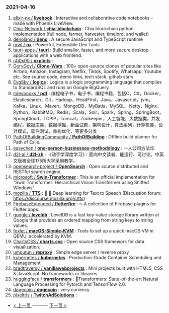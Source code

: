 ### 2021-04-16 
1. [
        elixir-nx /
**livebook**](https://github.com/elixir-nx/livebook) : Interactive and collaborative code notebooks - made with Phoenix LiveView.
1. [
        Chia-Network /
**chia-blockchain**](https://github.com/Chia-Network/chia-blockchain) : Chia blockchain python implementation (full node, farmer, harvester, timelord, and wallet)
1. [
        denoland /
**deno**](https://github.com/denoland/deno) : A secure JavaScript and TypeScript runtime
1. [
        nrwl /
**nx**](https://github.com/nrwl/nx) : Powerful, Extensible Dev Tools
1. [
        tauri-apps /
**tauri**](https://github.com/tauri-apps/tauri) : Build smaller, faster, and more secure desktop applications with a web frontend.
1. [
        r4j0x00 /
**exploits**](https://github.com/r4j0x00/exploits) : 
1. [
        GorvGoyl /
**Clone-Wars**](https://github.com/GorvGoyl/Clone-Wars) : 100+ open-source clones of popular sites like Airbnb, Amazon, Instagram, Netflix, Tiktok, Spotify, Whatsapp, Youtube etc. See source code, demo links, tech stack, github stars.
1. [
        EvgSkv /
**logica**](https://github.com/EvgSkv/logica) : Logica is a logic programming language that compiles to StandardSQL and runs on Google BigQuery.
1. [
        itdevbooks /
**pdf**](https://github.com/itdevbooks/pdf) : 编程电子书，电子书，编程书籍，包括C，C#，Docker，Elasticsearch，Git，Hadoop，HeadFirst，Java，Javascript，jvm，Kafka，Linux，Maven，MongoDB，MyBatis，MySQL，Netty，Nginx，Python，RabbitMQ，Redis，Scala，Solr，Spark，Spring，SpringBoot，SpringCloud，TCPIP，Tomcat，Zookeeper，人工智能，大数据类，并发编程，数据库类，数据挖掘，新面试题，架构设计，算法系列，计算机类，设计模式，软件测试，重构优化，等更多分类
1. [
        PathOfBuildingCommunity /
**PathOfBuilding**](https://github.com/PathOfBuildingCommunity/PathOfBuilding) : Offline build planner for Path of Exile.
1. [
        easychen /
**one-person-businesses-methodology**](https://github.com/easychen/one-person-businesses-methodology) : 一人公司方法论
1. [
        d2l-ai /
**d2l-zh**](https://github.com/d2l-ai/d2l-zh) : 《动手学深度学习》：面向中文读者、能运行、可讨论。中英文版被全球175所大学采用教学。
1. [
        opensearch-project /
**OpenSearch**](https://github.com/opensearch-project/OpenSearch) : Open source distributed and RESTful search engine.
1. [
        microsoft /
**Swin-Transformer**](https://github.com/microsoft/Swin-Transformer) : This is an official implementation for "Swin Transformer: Hierarchical Vision Transformer using Shifted Windows".
1. [
        mozilla /
**TTS**](https://github.com/mozilla/TTS) : 🤖 💬 Deep learning for Text to Speech (Discussion forum: https://discourse.mozilla.org/c/tts)
1. [
        FirebaseExtended /
**flutterfire**](https://github.com/FirebaseExtended/flutterfire) : 🔥 A collection of Firebase plugins for Flutter apps.
1. [
        google /
**leveldb**](https://github.com/google/leveldb) : LevelDB is a fast key-value storage library written at Google that provides an ordered mapping from string keys to string values.
1. [
        foxlet /
**macOS-Simple-KVM**](https://github.com/foxlet/macOS-Simple-KVM) : Tools to set up a quick macOS VM in QEMU, accelerated by KVM.
1. [
        ChartsCSS /
**charts.css**](https://github.com/ChartsCSS/charts.css) : Open source CSS framework for data visualization.
1. [
        umputun /
**reproxy**](https://github.com/umputun/reproxy) : Simple edge server / reverse proxy
1. [
        kubernetes /
**kubernetes**](https://github.com/kubernetes/kubernetes) : Production-Grade Container Scheduling and Management
1. [
        bradtraversy /
**vanillawebprojects**](https://github.com/bradtraversy/vanillawebprojects) : Mini projects built with HTML5, CSS & JavaScript. No frameworks or libraries
1. [
        huggingface /
**transformers**](https://github.com/huggingface/transformers) : 🤗Transformers: State-of-the-art Natural Language Processing for Pytorch and TensorFlow 2.0.
1. [
        dogecoin /
**dogecoin**](https://github.com/dogecoin/dogecoin) : very currency
1. [
        pixeltris /
**TwitchAdSolutions**](https://github.com/pixeltris/TwitchAdSolutions) :  

- [ < 上一页 ](https://github.com/able8/github-trending-daily-record/blob/master/2021-04-15.md) -------- [ 下一页 > ](https://github.com/able8/github-trending-daily-record/blob/master/2021-04-17.md)
